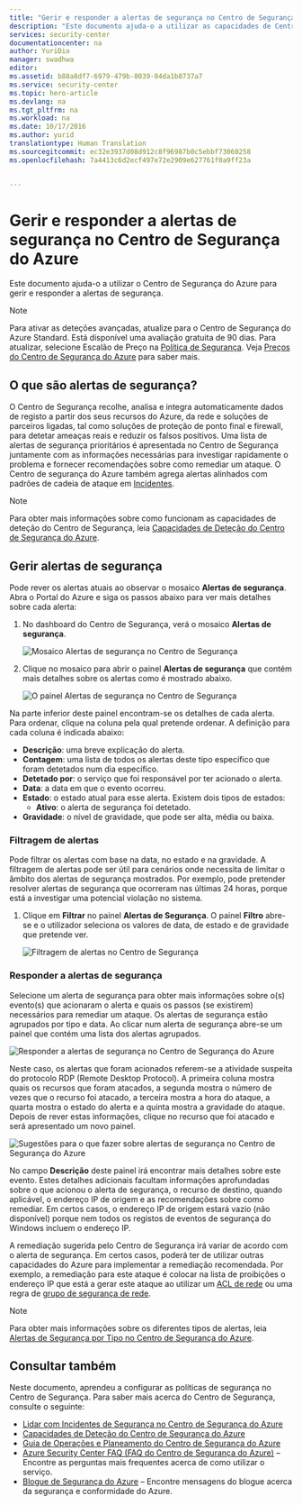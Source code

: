 ```yaml
---
title: "Gerir e responder a alertas de segurança no Centro de Segurança do Azure | WCF Relay service"
description: "Este documento ajuda-o a utilizar as capacidades de Centro de Segurança do Azure para gerir e responder a alertas de segurança."
services: security-center
documentationcenter: na
author: YuriDio
manager: swadhwa
editor: 
ms.assetid: b88a8df7-6979-479b-8039-04da1b8737a7
ms.service: security-center
ms.topic: hero-article
ms.devlang: na
ms.tgt_pltfrm: na
ms.workload: na
ms.date: 10/17/2016
ms.author: yurid
translationtype: Human Translation
ms.sourcegitcommit: ec32e3937d08d912c8f96987b0c5ebbf73060258
ms.openlocfilehash: 7a4413c6d2ecf497e72e2909e627761f0a9ff23a


---
```

# <a name="managing-and-responding-to-security-alerts-in-azure-security-center"></a>Gerir e responder a alertas de segurança no Centro de Segurança do Azure
Este documento ajuda-o a utilizar o Centro de Segurança do Azure para gerir e responder a alertas de segurança.

> [!NOTE]
> Para ativar as deteções avançadas, atualize para o Centro de Segurança do Azure Standard. Está disponível uma avaliação gratuita de 90 dias. Para atualizar, selecione Escalão de Preço na [Política de Segurança](security-center-policies.md). Veja [Preços do Centro de Segurança do Azure](security-center-pricing.md) para saber mais.
> 
> 

## <a name="what-are-security-alerts"></a>O que são alertas de segurança?
O Centro de Segurança recolhe, analisa e integra automaticamente dados de registo a partir dos seus recursos do Azure, da rede e soluções de parceiros ligadas, tal como soluções de proteção de ponto final e firewall, para detetar ameaças reais e reduzir os falsos positivos. Uma lista de alertas de segurança prioritários é apresentada no Centro de Segurança juntamente com as informações necessárias para investigar rapidamente o problema e fornecer recomendações sobre como remediar um ataque. O Centro de segurança do Azure também agrega alertas alinhados com padrões de cadeia de ataque em [Incidentes](security-center-incident.md). 

> [!NOTE]
> Para obter mais informações sobre como funcionam as capacidades de deteção do Centro de Segurança, leia [Capacidades de Deteção do Centro de Segurança do Azure](security-center-detection-capabilities.md).
> 
> 

## <a name="managing-security-alerts"></a>Gerir alertas de segurança
Pode rever os alertas atuais ao observar o mosaico **Alertas de segurança**. Abra o Portal do Azure e siga os passos abaixo para ver mais detalhes sobre cada alerta:

1. No dashboard do Centro de Segurança, verá o mosaico **Alertas de segurança**.
   
    ![Mosaico Alertas de segurança no Centro de Segurança](./media/security-center-managing-and-responding-alerts/security-center-managing-and-responding-alerts-fig1-ga.png)

2. Clique no mosaico para abrir o painel **Alertas de segurança** que contém mais detalhes sobre os alertas como é mostrado abaixo.
   
   ![O painel Alertas de segurança no Centro de Segurança](./media/security-center-managing-and-responding-alerts/security-center-managing-and-responding-alerts-fig2-ga.png)

Na parte inferior deste painel encontram-se os detalhes de cada alerta. Para ordenar, clique na coluna pela qual pretende ordenar. A definição para cada coluna é indicada abaixo:

* **Descrição**: uma breve explicação do alerta.
* **Contagem**: uma lista de todos os alertas deste tipo específico que foram detetados num dia específico.
* **Detetado por**: o serviço que foi responsável por ter acionado o alerta.
* **Data**: a data em que o evento ocorreu.
* **Estado**: o estado atual para esse alerta. Existem dois tipos de estados:
  * **Ativo**: o alerta de segurança foi detetado.
* **Gravidade**: o nível de gravidade, que pode ser alta, média ou baixa.

### <a name="filtering-alerts"></a>Filtragem de alertas
Pode filtrar os alertas com base na data, no estado e na gravidade. A filtragem de alertas pode ser útil para cenários onde necessita de limitar o âmbito dos alertas de segurança mostrados. Por exemplo, pode pretender resolver alertas de segurança que ocorreram nas últimas 24 horas, porque está a investigar uma potencial violação no sistema.

1. Clique em **Filtrar** no painel **Alertas de Segurança**. O painel **Filtro** abre-se e o utilizador seleciona os valores de data, de estado e de gravidade que pretende ver.
   
    ![Filtragem de alertas no Centro de Segurança](./media/security-center-managing-and-responding-alerts/security-center-managing-and-responding-alerts-fig3-2017.png)

### <a name="respond-to-security-alerts"></a>Responder a alertas de segurança
Selecione um alerta de segurança para obter mais informações sobre o(s) evento(s) que acionaram o alerta e quais os passos (se existirem) necessários para remediar um ataque. Os alertas de segurança estão agrupados por tipo e data. Ao clicar num alerta de segurança abre-se um painel que contém uma lista dos alertas agrupados.

![Responder a alertas de segurança no Centro de Segurança do Azure](./media/security-center-managing-and-responding-alerts/security-center-managing-and-responding-alerts-fig5-ga.png)

Neste caso, os alertas que foram acionados referem-se a atividade suspeita do protocolo RDP (Remote Desktop Protocol). A primeira coluna mostra quais os recursos que foram atacados, a segunda mostra o número de vezes que o recurso foi atacado, a terceira mostra a hora do ataque, a quarta mostra o estado do alerta e a quinta mostra a gravidade do ataque. Depois de rever estas informações, clique no recurso que foi atacado e será apresentado um novo painel.

![Sugestões para o que fazer sobre alertas de segurança no Centro de Segurança do Azure](./media/security-center-managing-and-responding-alerts/security-center-managing-and-responding-alerts-fig6-ga.png)

No campo **Descrição** deste painel irá encontrar mais detalhes sobre este evento. Estes detalhes adicionais facultam informações aprofundadas sobre o que acionou o alerta de segurança, o recurso de destino, quando aplicável, o endereço IP de origem e as recomendações sobre como remediar.  Em certos casos, o endereço IP de origem estará vazio (não disponível) porque nem todos os registos de eventos de segurança do Windows incluem o endereço IP.

A remediação sugerida pelo Centro de Segurança irá variar de acordo com o alerta de segurança. Em certos casos, poderá ter de utilizar outras capacidades do Azure para implementar a remediação recomendada. Por exemplo, a remediação para este ataque é colocar na lista de proibições o endereço IP que está a gerar este ataque ao utilizar um [ACL de rede](../virtual-network/virtual-networks-acl.md) ou uma regra de [grupo de segurança de rede](../virtual-network/virtual-networks-nsg.md).

> [!NOTE]
> Para obter mais informações sobre os diferentes tipos de alertas, leia [Alertas de Segurança por Tipo no Centro de Segurança do Azure](security-center-alerts-type.md).
> 
> 

## <a name="see-also"></a>Consultar também
Neste documento, aprendeu a configurar as políticas de segurança no Centro de Segurança. Para saber mais acerca do Centro de Segurança, consulte o seguinte:

* [Lidar com Incidentes de Segurança no Centro de Segurança do Azure](security-center-incident.md)
* [Capacidades de Deteção do Centro de Segurança do Azure](security-center-detection-capabilities.md)
* [Guia de Operações e Planeamento do Centro de Segurança do Azure](security-center-planning-and-operations-guide.md)
* [Azure Security Center FAQ (FAQ do Centro de Segurança do Azure)](security-center-faq.md) – Encontre as perguntas mais frequentes acerca de como utilizar o serviço.
* [Blogue de Segurança do Azure](http://blogs.msdn.com/b/azuresecurity/) – Encontre mensagens do blogue acerca da segurança e conformidade do Azure.




<!--HONumber=Jan17_HO1-->



